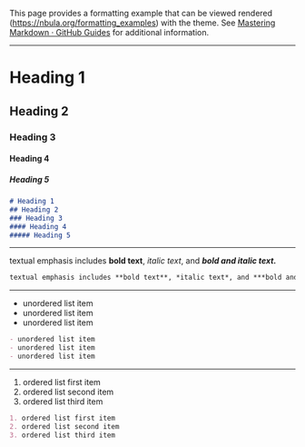 This page provides a formatting example that can be viewed rendered (https://nbula.org/formatting_examples) with the theme. See [Mastering Markdown · GitHub Guides](https://guides.github.com/features/mastering-markdown/) for additional information.

-----

# Heading 1
## Heading 2
### Heading 3
#### Heading 4
##### Heading 5

```markdown
# Heading 1
## Heading 2
### Heading 3
#### Heading 4
##### Heading 5
```

-----

textual emphasis includes **bold text**, *italic text*, and ***bold and italic text.***

```markdown
textual emphasis includes **bold text**, *italic text*, and ***bold and italic text.***
```

-----


- unordered list item
- unordered list item
- unordered list item

```markdown
- unordered list item
- unordered list item
- unordered list item
```

-----

1. ordered list first item
2. ordered list second item
3. ordered list third item

```markdown
1. ordered list first item
2. ordered list second item
3. ordered list third item
```
